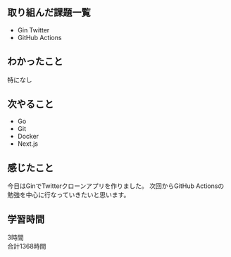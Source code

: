 ## 取り組んだ課題一覧
- Gin Twitter
- GitHub Actions

## わかったこと
特になし

## 次やること
- Go
- Git
- Docker
- Next.js

## 感じたこと
今日はGinでTwitterクローンアプリを作りました。
次回からGitHub Actionsの勉強を中心に行なっていきたいと思います。

## 学習時間
3時間<br />
合計1368時間
